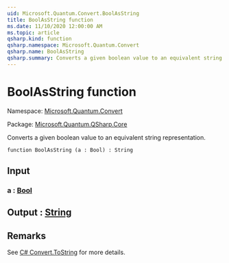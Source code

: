 ```yaml
---
uid: Microsoft.Quantum.Convert.BoolAsString
title: BoolAsString function
ms.date: 11/10/2020 12:00:00 AM
ms.topic: article
qsharp.kind: function
qsharp.namespace: Microsoft.Quantum.Convert
qsharp.name: BoolAsString
qsharp.summary: Converts a given boolean value to an equivalent string representation.
---
```


# BoolAsString function

Namespace: [Microsoft.Quantum.Convert](xref:Microsoft.Quantum.Convert)

Package: [Microsoft.Quantum.QSharp.Core](https://nuget.org/packages/Microsoft.Quantum.QSharp.Core)


Converts a given boolean value to an equivalent string representation.

```qsharp
function BoolAsString (a : Bool) : String
```


## Input

### a : [Bool](xref:microsoft.quantum.lang-ref.bool)





## Output : [String](xref:microsoft.quantum.lang-ref.string)



## Remarks

See [C# Convert.ToString](https://docs.microsoft.com/dotnet/api/system.convert.tostring?view=netframework-4.7.1#System_Convert_ToString_System_Boolean_) for more details.